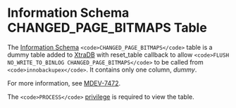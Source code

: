 
# Information Schema CHANGED_PAGE_BITMAPS Table

The [Information Schema](../../../../../../../mariadb-internals/information-schema-plugins-show-and-flush-statements.md) `<code>CHANGED_PAGE_BITMAPS</code>` table is a dummy table added to [XtraDB](../../../../../../../../server-usage/replication-cluster-multi-master/standard-replication/obsolete-replication-information/xtradb-option-innodb-release-locks-early.md) with reset_table callback to allow `<code>FLUSH NO_WRITE_TO_BINLOG CHANGED_PAGE_BITMAPS</code>` to be called from `<code>innobackupex</code>`. It contains only one column, *dummy*.


For more information, see [MDEV-7472](https://jira.mariadb.org/browse/MDEV-7472).


The `<code>PROCESS</code>` [privilege](../../../../../account-management-sql-commands/grant.md) is required to view the table.

